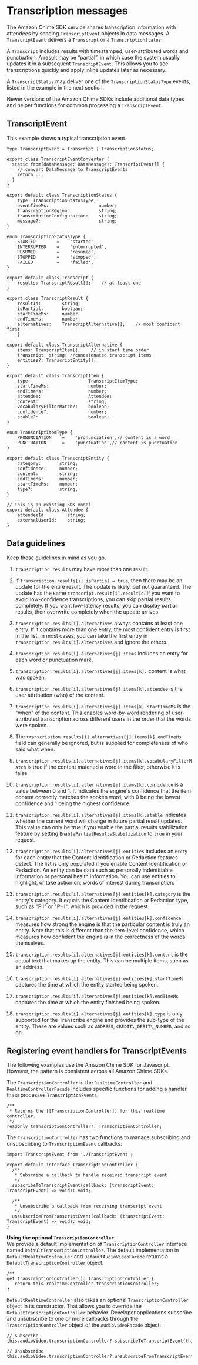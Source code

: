 # Transcription messages<a name="process-msgs"></a>

The Amazon Chime SDK service shares transcription information with attendees by sending `TranscriptEvent` objects in data messages\. A `TranscriptEvent` delivers a `Transcript` or a `TranscriptionStatus`\. 

A `Transcript` includes results with timestamped, user\-attributed words and punctuation\. A result may be “partial”, in which case the system usually updates it in a subsequent `TranscriptEvent`\. This allows you to see transcriptions quickly and apply inline updates later as necessary\.

A `TranscriptStatus` may deliver one of the `TranscriptionStatusType` events, listed in the example in the next section\.

Newer versions of the Amazon Chime SDKs include additional data types and helper functions for common processing a `TranscriptEvent`\.

## TranscriptEvent<a name="transcript-event"></a>

This example shows a typical transcription event\.

```
type TranscriptEvent = Transcript | TranscriptionStatus;

export class TranscriptEventConverter {
  static from(dataMessage: DataMessage): TranscriptEvent[] {
    // convert DataMessage to TranscriptEvents
    return ...
  }
}

export default class TranscriptionStatus {
    type: TranscriptionStatusType;
    eventTimeMs:                   number;
    transcriptionRegion:           string;
    transcriptionConfiguration:    string;
    message?:                      string;
}

enum TranscriptionStatusType {
    STARTED        =    'started',
    INTERRUPTED    =    'interrupted',
    RESUMED        =    'resumed',
    STOPPED        =    'stopped',
    FAILED         =    'failed',
}

export default class Transcript {
    results: TranscriptResult[];    // at least one
}

export class TranscriptResult {
    resultId:        string;
    isPartial:       boolean;
    startTimeMs:     number;
    endTimeMs:       number;
    alternatives:    TranscriptAlternative[];    // most confident first
    }

export default class TranscriptAlternative {
    items: TranscriptItem[];    // in start time order
    transcript: string; //concatenated transcript items
    entities?: TranscriptEntity[];
}

export default class TranscriptItem {
    type:                      TranscriptItemType;
    startTimeMs:               number;
    endTimeMs:                 number;
    attendee:                  Attendee;
    content:                   string;
    vocabularyFilterMatch?:    boolean;
    confidence?:               number;  
    stable?:                   boolean;
}

enum TranscriptItemType {
    PRONUNCIATION    =    'pronunciation',// content is a word
    PUNCTUATION      =    'punctuation',// content is punctuation
}

export default class TranscriptEntity {  
    category:       string;  
    confidence:     number;  
    content:        string;  
    endTimeMs:      number;  
    startTimeMs:    number;  
    type?:          string;
}

// This is an existing SDK model
export default class Attendee {
    attendeeId:        string;
    externalUserId:    string;
}
```

## Data guidelines<a name="data-guidelines"></a>

Keep these guidelines in mind as you go\.

1. `transcription.results` may have more than one result\.

1. If `transcription.results[i].isPartial = true`, then there may be an update for the entire result\. The update is likely, but not guaranteed\. The update has the same `transcript.result[i].resultId`\. If you want to avoid low\-confidence transcriptions, you can skip partial results completely\. If you want low\-latency results, you can display partial results, then overwrite completely when the update arrives\.

1. `transcription.results[i].alternatives` always contains at least one entry\. If it contains more than one entry, the most confident entry is first in the list\. In most cases, you can take the first entry in `transcription.results[i].alternatives` and ignore the others\.

1. `transcription.results[i].alternatives[j].items` includes an entry for each word or punctuation mark\.

1. `transcription.results[i].alternatives[j].items[k].` content is what was spoken\.

1. `transcription.results[i].alternatives[j].items[k].attendee` is the user attribution \(who\) of the content\.

1. `transcription.results[i].alternatives[j].items[k].startTimeMs` is the "when" of the content\. This enables word\-by\-word rendering of user\-attributed transcription across different users in the order that the words were spoken\.

1. The `transcription.results[i].alternatives[j].items[k].endTimeMs` field can generally be ignored, but is supplied for completeness of who said what when\.

1. `transcription.results[i].alternatives[j].items[k].vocabularyFilterMatch` is true if the content matched a word in the filter, otherwise it is false\.

1. `transcription.results[i].alternatives[j].items[k].confidence` is a value between 0 and 1\. It indicates the engine's confidence that the item content correctly matches the spoken word, with 0 being the lowest confidence and 1 being the highest confidence\.

1. `transcription.results[i].alternatives[j].items[k].stable` indicates whether the current word will change in future partial result updates\. This value can only be true if you enable the partial results stabilization feature by setting `EnablePartialResultsStabilization` to `true` in your request\.

1. `transcription.results[i].alternatives[j].entities` includes an entry for each entity that the Content Identification or Redaction features detect\. The list is only populated if you enable Content Identification or Redaction\. An entity can be data such as personally indentifiable information or personal health information\. You can use entities to highlight, or take action on, words of interest during transcription\.

1. `transcription.results[i].alternatives[j].entities[k].category` is the entity's category\. It equals the Content Identification or Redaction type, such as "PII" or "PHI", which is provided in the request\.

1. `transcription.results[i].alternatives[j].entities[k].confidence` measures how strong the engine is that the particular content is truly an entity\. Note that this is different than the item\-level confidence, which measures how confident the engine is in the correctness of the words themselves\.

1. `transcription.results[i].alternatives[j].entities[k].content` is the actual text that makes up the entity\. This can be multiple items, such as an address\.

1. `transcription.results[i].alternatives[j].entities[k].startTimeMs` captures the time at which the entity started being spoken\.

1. `transcription.results[i].alternatives[j].entities[k].endTimeMs` captures the time at which the entity finished being spoken\.

1. `transcription.results[i].alternatives[j].entities[k].type` is only supported for the Transcribe engine and provides the sub\-type of the entity\. These are values such as `ADDRESS`, `CREDIT\_DEBIT\_NUMBER`, and so on\.

## Registering event handlers for TranscriptEvents<a name="register-handler"></a>

The following examples use the Amazon Chime SDK for Javascript\. However, the pattern is consistent across all Amazon Chime SDKs\.

The `TranscriptionController` in the `RealtimeController` and `RealtimeControllerFacade` includes specific functions for adding a handler thata processes `TranscriptionEvents`:

```
/** 
 * Returns the [[TranscriptionController]] for this realtime controller. 
 */
readonly transcriptionController?: TranscriptionController;
```

The `TranscriptionController` has two functions to manage subscribing and unsubscribing to `TranscriptionEvent` callbacks:

```
import TranscriptEvent from './TranscriptEvent';

export default interface TranscriptionController {
  /**
   * Subscribe a callback to handle received transcript event
   */
  subscribeToTranscriptEvent(callback: (transcriptEvent: TranscriptEvent) => void): void;

  /** 
   * Unsubscribe a callback from receiving transcript event 
   */
  unsubscribeFromTranscriptEvent(callback: (transcriptEvent: TranscriptEvent) => void): void;
}
```

**Using the optional `TranscriptionController`**  
We provide a default implementation of `TranscriptionController` interface named `DefaultTranscriptionController`\. The default implementation in `DefaultRealtimeController` and `DefaultAudioVideoFacade` returns a `DefaultTranscriptionController` object:

```
/** 
get transcriptionController(): TranscriptionController {
   return this.realtimeController.transcriptionController;
}
```

`DefaultRealtimeController` also takes an optional `TranscriptionController` object in its constructor\. That allows you to override the `DefaultTranscriptionController` behavior\. Developer applications subscribe and unsubscribe to one or more callbacks through the `TranscriptionController` object of the `AudioVideoFacade` object:

```
// Subscribe
this.audioVideo.transcriptionController?.subscribeToTranscriptEvent(this.transcriptEventHandler);

// Unsubscribe
this.audioVideo.transcriptionController?.unsubscribeFromTranscriptEvent(this.transcriptEventHandler););
```